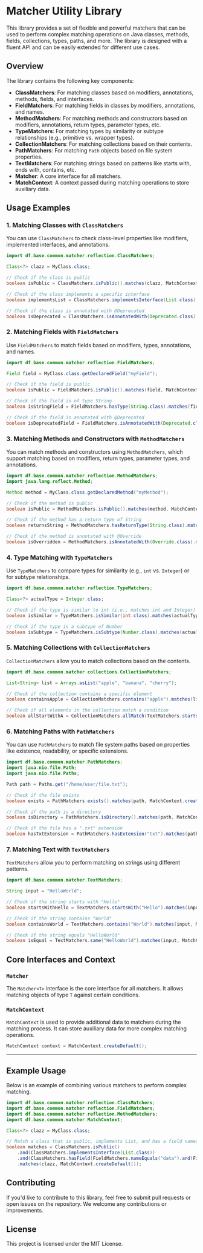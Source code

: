 
# Matcher Utility Library

This library provides a set of flexible and powerful matchers that can be used to perform complex matching operations on Java classes, methods, fields, collections, types, paths, and more. The library is designed with a fluent API and can be easily extended for different use cases.

## Overview

The library contains the following key components:

- **ClassMatchers**: For matching classes based on modifiers, annotations, methods, fields, and interfaces.
- **FieldMatchers**: For matching fields in classes by modifiers, annotations, and names.
- **MethodMatchers**: For matching methods and constructors based on modifiers, annotations, return types, parameter types, etc.
- **TypeMatchers**: For matching types by similarity or subtype relationships (e.g., primitive vs. wrapper types).
- **CollectionMatchers**: For matching collections based on their contents.
- **PathMatchers**: For matching `Path` objects based on file system properties.
- **TextMatchers**: For matching strings based on patterns like starts with, ends with, contains, etc.
- **Matcher**: A core interface for all matchers.
- **MatchContext**: A context passed during matching operations to store auxiliary data.

## Usage Examples

### 1. Matching Classes with `ClassMatchers`

You can use `ClassMatchers` to check class-level properties like modifiers, implemented interfaces, and annotations.

```java
import df.base.common.matcher.reflection.ClassMatchers;

Class<?> clazz = MyClass.class;

// Check if the class is public
boolean isPublic = ClassMatchers.isPublic().matches(clazz, MatchContext.createDefault());

// Check if the class implements a specific interface
boolean implementsList = ClassMatchers.implementsInterface(List.class).matches(clazz, MatchContext.createDefault());

// Check if the class is annotated with @Deprecated
boolean isDeprecated = ClassMatchers.isAnnotatedWith(Deprecated.class).matches(clazz, MatchContext.createDefault());
```

### 2. Matching Fields with `FieldMatchers`

Use `FieldMatchers` to match fields based on modifiers, types, annotations, and names.

```java
import df.base.common.matcher.reflection.FieldMatchers;

Field field = MyClass.class.getDeclaredField("myField");

// Check if the field is public
boolean isPublic = FieldMatchers.isPublic().matches(field, MatchContext.createDefault());

// Check if the field is of type String
boolean isStringField = FieldMatchers.hasType(String.class).matches(field, MatchContext.createDefault());

// Check if the field is annotated with @Deprecated
boolean isDeprecatedField = FieldMatchers.isAnnotatedWith(Deprecated.class).matches(field, MatchContext.createDefault());
```

### 3. Matching Methods and Constructors with `MethodMatchers`

You can match methods and constructors using `MethodMatchers`, which support matching based on modifiers, return types, parameter types, and annotations.

```java
import df.base.common.matcher.reflection.MethodMatchers;
import java.lang.reflect.Method;

Method method = MyClass.class.getDeclaredMethod("myMethod");

// Check if the method is public
boolean isPublic = MethodMatchers.isPublic().matches(method, MatchContext.createDefault());

// Check if the method has a return type of String
boolean returnsString = MethodMatchers.hasReturnType(String.class).matches(method, MatchContext.createDefault());

// Check if the method is annotated with @Override
boolean isOverridden = MethodMatchers.isAnnotatedWith(Override.class).matches(method, MatchContext.createDefault());
```

### 4. Type Matching with `TypeMatchers`

Use `TypeMatchers` to compare types for similarity (e.g., `int` vs. `Integer`) or for subtype relationships.

```java
import df.base.common.matcher.reflection.TypeMatchers;

Class<?> actualType = Integer.class;

// Check if the type is similar to int (i.e., matches int and Integer)
boolean isSimilar = TypeMatchers.isSimilar(int.class).matches(actualType, MatchContext.createDefault());

// Check if the type is a subtype of Number
boolean isSubtype = TypeMatchers.isSubtype(Number.class).matches(actualType, MatchContext.createDefault());
```

### 5. Matching Collections with `CollectionMatchers`

`CollectionMatchers` allow you to match collections based on the contents.

```java
import df.base.common.matcher.collections.CollectionMatchers;

List<String> list = Arrays.asList("apple", "banana", "cherry");

// Check if the collection contains a specific element
boolean containsApple = CollectionMatchers.contains("apple").matches(list, MatchContext.createDefault());

// Check if all elements in the collection match a condition
boolean allStartWithA = CollectionMatchers.allMatch(TextMatchers.startsWith("a")).matches(list, MatchContext.createDefault());
```

### 6. Matching Paths with `PathMatchers`

You can use `PathMatchers` to match file system paths based on properties like existence, readability, or specific extensions.

```java
import df.base.common.matcher.PathMatchers;
import java.nio.file.Path;
import java.nio.file.Paths;

Path path = Paths.get("/home/user/file.txt");

// Check if the file exists
boolean exists = PathMatchers.exists().matches(path, MatchContext.createDefault());

// Check if the path is a directory
boolean isDirectory = PathMatchers.isDirectory().matches(path, MatchContext.createDefault());

// Check if the file has a ".txt" extension
boolean hasTxtExtension = PathMatchers.hasExtension("txt").matches(path, MatchContext.createDefault());
```

### 7. Matching Text with `TextMatchers`

`TextMatchers` allow you to perform matching on strings using different patterns.

```java
import df.base.common.matcher.TextMatchers;

String input = "HelloWorld";

// Check if the string starts with "Hello"
boolean startsWithHello = TextMatchers.startsWith("Hello").matches(input, MatchContext.createDefault());

// Check if the string contains "World"
boolean containsWorld = TextMatchers.contains("World").matches(input, MatchContext.createDefault());

// Check if the string equals "HelloWorld"
boolean isEqual = TextMatchers.same("HelloWorld").matches(input, MatchContext.createDefault());
```

## Core Interfaces and Context

### `Matcher`

The `Matcher<T>` interface is the core interface for all matchers. It allows matching objects of type `T` against certain conditions.

### `MatchContext`

`MatchContext` is used to provide additional data to matchers during the matching process. It can store auxiliary data for more complex matching operations.

```java
MatchContext context = MatchContext.createDefault();
```

---

## Example Usage

Below is an example of combining various matchers to perform complex matching.

```java
import df.base.common.matcher.reflection.ClassMatchers;
import df.base.common.matcher.reflection.FieldMatchers;
import df.base.common.matcher.reflection.MethodMatchers;
import df.base.common.matcher.MatchContext;

Class<?> clazz = MyClass.class;

// Match a class that is public, implements List, and has a field named "data" of type String
boolean matches = ClassMatchers.isPublic()
    .and(ClassMatchers.implementsInterface(List.class))
    .and(ClassMatchers.hasField(FieldMatchers.nameEquals("data").and(FieldMatchers.hasType(String.class))))
    .matches(clazz, MatchContext.createDefault());
```

## Contributing

If you'd like to contribute to this library, feel free to submit pull requests or open issues on the repository. We welcome any contributions or improvements.

## License

This project is licensed under the MIT License.
